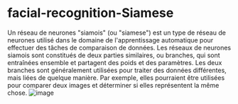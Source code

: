 # facial-recognition-Siamese
Un réseau de neurones "siamois" (ou "siamese") est un type de réseau de neurones utilisé dans le domaine de l'apprentissage automatique pour effectuer des tâches de comparaison de données. Les réseaux de neurones siamois sont constitués de deux parties similaires, ou branches, qui sont entraînées ensemble et partagent des poids et des paramètres. Les deux branches sont généralement utilisées pour traiter des données différentes, mais liées de quelque manière. Par exemple, elles pourraient être utilisées pour comparer deux images et déterminer si elles représentent la même chose.
![image](https://user-images.githubusercontent.com/85801662/210535792-9288da60-c35a-4d30-9943-93b881924f53.png)
